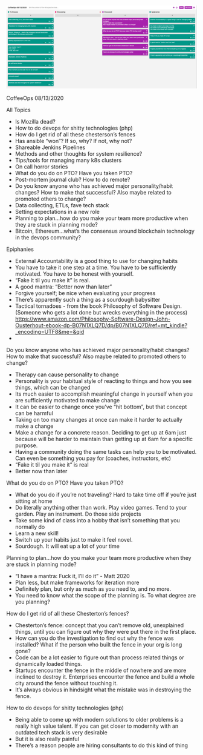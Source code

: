 ![Our Board](images/2020.08.13.png)

CoffeeOps 08/13/2020

All Topics
- Is Mozilla dead?
- How to do devops for shitty technologies (php)
- How do I get rid of all these chesterson’s fences
- Has ansible “won”? If so, why? If not, why not?
- Shareable Jenkins Pipelines
- Methods and other thoughts for system resilience?
- Tips/tools for managing many k8s clusters
- On call horror stories
- What do you do on PTO? Have you taken PTO?
- Post-mortem journal club? How to do remote?
- Do you know anyone who has achieved major personality/habit changes? How to make that successful? Also maybe related to promoted others to change?
- Data collecting, ETLs, fave tech stack
- Setting expectations in a new role
- Planning to plan…how do you make your team more productive when they are stuck in planning mode?
- Bitcoin, Ethereum…what’s the consensus around blockchain technology in the devops community?


Epiphanies
- External Accountability is a good thing to use for changing habits
- You have to take it one step at a time. You have to be sufficiently motivated. You have to be honest with yourself.
- “Fake it til you make it” is real.
- A good mantra: “Better now than later”
- Forgive yourself; be nice when evaluating your progress
- There’s apparently such a thing as a sourdough babysitter
- Tactical tornadoes - from the book Philosophy of Software Design. (Someone who gets a lot done but wrecks everything in the process) https://www.amazon.com/Philosophy-Software-Design-John-Ousterhout-ebook-dp-B07N1XLQ7D/dp/B07N1XLQ7D/ref=mt_kindle?_encoding=UTF8&me=&qid
- 

Do you know anyone who has achieved major personality/habit changes? How to make that successful? Also maybe related to promoted others to change?
- Therapy can cause personality to change
- Personality is your habitual style of reacting to things and how you see things, which can be changed
- Its much easier to accomplish meaningful change in yourself when you are sufficiently motivated to make change
- It can be easier to change once you’ve “hit bottom”, but that concept can be harmful
- Taking on too many changes at once can make it harder to actually make a change
- Make a change for a concrete reason. Deciding to get up at 6am just because will be harder to maintain than getting up at 6am for a specific purpose.
- Having a community doing the same tasks can help you to be motivated. Can even be something you pay for (coaches, instructors, etc)
- “Fake it til you make it” is real
- Better now than later


What do you do on PTO? Have you taken PTO?
- What do you do if you’re not traveling? Hard to take time off if you’re just sitting at home
- Do literally anything other than work. Play video games. Tend to your garden. Play an instrument. Do those side projects
- Take some kind of class into a hobby that isn’t something that you normally do
- Learn a new skill!
- Switch up your habits just to make it feel novel.
- Sourdough. It will eat up a lot of your time


Planning to plan…how do you make your team more productive when they are stuck in planning mode?
- “I have a mantra: Fuck it, I’ll do it” - Matt 2020
- Plan less, but make frameworks for iteration more
- Definitely plan, but only as much as you need to, and no more.
- You need to know what the scope of the planning is. To what degree are you planning?


How do I get rid of all these Chesterton’s fences?
- Chesterton’s fence: concept that you can’t remove old, unexplained things, until you can figure out why they were put there in the first place.
- How can you do the investigation to find out why the fence was installed? What if the person who built the fence in your org is long gone?
- Code can be a lot easier to figure out than process related things or dynamically loaded things.
- Startups encounter the fence in the middle of nowhere and are more inclined to destroy it. Enterprises encounter the fence and build a whole city around the fence without touching it.
- It’s always obvious in hindsight what the mistake was in destroying the fence.


How to do devops for shitty technologies (php)
- Being able to come up with modern solutions to older problems is a really high value talent. If you can get closer to modernity with an outdated tech stack is very desirable
- But it is also really painful
- There’s a reason people are hiring consultants to do this kind of thing
